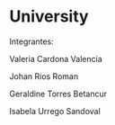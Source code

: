 # University

Integrantes:

Valeria Cardona Valencia

Johan Rios Roman

Geraldine Torres Betancur

Isabela Urrego Sandoval
